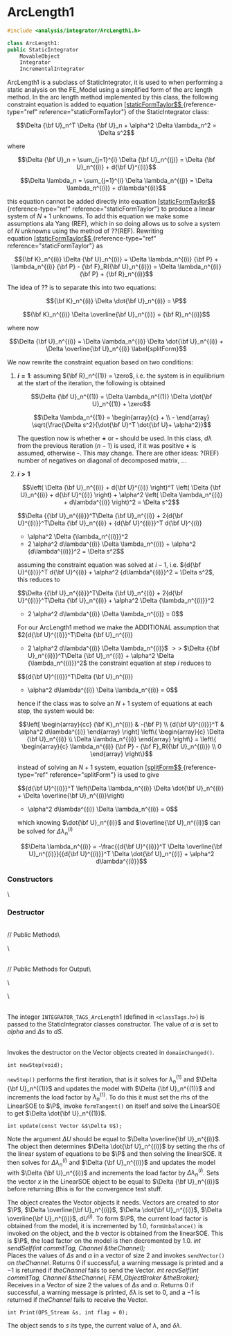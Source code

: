 # ArcLength1 

```cpp
#include <analysis/integrator/ArcLength1.h>

class ArcLength1: 
public StaticIntegrator
    MovableObject
    Integrator
    IncrementalIntegrator
```


ArcLength1 is a subclass of StaticIntegrator, it is used to when
performing a static analysis on the FE_Model using a simplified form of
the arc length method. In the arc length method implemented by this
class, the following constraint equation is added to
equation [\[staticFormTaylor$$
](#staticFormTaylor){reference-type="ref"
reference="staticFormTaylor"} of the StaticIntegrator class:

$$\Delta {\bf U}_n^T \Delta {\bf U}_n  + \alpha^2 \Delta \lambda_n^2  = \Delta s^2$$

where

$$\Delta {\bf U}_n = \sum_{j=1}^{i} \Delta {\bf U}_n^{(j)} = \Delta {\bf U}_n^{(i)} +
d{\bf U}^{(i)}$$

$$\Delta \lambda_n = \sum_{j=1}^{i} \Delta \lambda_n^{(j)} = \Delta \lambda_n^{(i)} +
d\lambda^{(i)}$$

this equation cannot be added directly into
equation [\[staticFormTaylor$$
](#staticFormTaylor){reference-type="ref"
reference="staticFormTaylor"} to produce a linear system of $N+1$
unknowns. To add this equation we make some assumptions ala Yang (REF),
which in so doing allows us to solve a system of $N$ unknowns using the
method of ??(REF). Rewriting
equation [\[staticFormTaylor$$
](#staticFormTaylor){reference-type="ref"
reference="staticFormTaylor"} as

$${\bf K}_n^{(i)} \Delta {\bf U}_n^{(i)} = \Delta \lambda_n^{(i)} {\bf P} +
\lambda_n^{(i)} {\bf P} - {\bf F}_R({\bf U}_n^{(i)}) = \Delta \lambda_n^{(i)} {\bf P} + {\bf R}_n^{(i)}$$

The idea of ?? is to separate this into two equations:

$${\bf K}_n^{(i)} \Delta \dot{\bf U}_n^{(i)} = \P$$

$${\bf K}_n^{(i)} \Delta \overline{\bf U}_n^{(i)} = {\bf R}_n^{(i)}$$

where now

$$\Delta {\bf U}_n^{(i)} = \Delta \lambda_n^{(i)} \Delta \dot{\bf U}_n^{(i)} +
\Delta \overline{\bf U}_n^{(i)}  
\label{splitForm}$$

We now rewrite the constraint equation based on two conditions:

1.  **$i = 1$**: assuming ${\bf R}_n^{(1)} = \zero$, i.e. the system is in
    equilibrium at the start of the iteration, the following is obtained

    $$\Delta {\bf U}_n^{(1)} = \Delta \lambda_n^{(1)} \Delta \dot{\bf U}_n^{(1)} + \zero$$

    $$\Delta \lambda_n^{(1)} = \begin{array}{c} + \\ - \end{array}
    \sqrt{\frac{\Delta s^2}{\dot{\bf U}^T \dot{\bf U}+ \alpha^2}}$$

    The question now is whether **+** or **-** should be used. In this
    class, $d \lambda$ from the previous iteration $(n-1)$ is used, if
    it was positive **+** is assumed, otherwise **-**. This may change.
    There are other ideas: ?(REF) number of negatives on diagonal of
    decomposed matrix, \...

2.  **$i > 1$**

    $$\left( \Delta {\bf U}_n^{(i)} + d{\bf U}^{(i)} \right)^T \left( \Delta {\bf U}_n^{(i)} +
    d{\bf U}^{(i)} \right) + \alpha^2 \left( \Delta \lambda_n^{(i)} + d\lambda^{(i)}
    \right)^2 = \Delta s^2$$

    $$\Delta {{\bf U}_n^{(i)}}^T\Delta {\bf U}_n^{(i)} + 2{d{\bf U}^{(i)}}^T\Delta {\bf U}_n^{(i)} + {d{\bf U}^{(i)}}^T d{\bf U}^{(i)}
    + \alpha^2 \Delta {\lambda_n^{(i)}}^2
    + 2 \alpha^2 d\lambda^{(i)} \Delta \lambda_n^{(i)} + \alpha^2 {d\lambda^{(i)}}^2
    = \Delta s^2$$

    assuming the constraint equation was solved at $i-1$, i.e.
    ${d{\bf U}^{(i)}}^T d{\bf U}^{(i)} + \alpha^2 {d\lambda^{(i)}}^2 = \Delta s^2$,
    this reduces to

    $$\Delta {{\bf U}_n^{(i)}}^T\Delta {\bf U}_n^{(i)} + 2{d{\bf U}^{(i)}}^T\Delta {\bf U}_n^{(i)} + 
    \alpha^2 \Delta {\lambda_n^{(i)}}^2
    + 2 \alpha^2 d\lambda^{(i)} \Delta \lambda_n^{(i)} 
    = 0$$

    For our ArcLength1 method we make the ADDITIONAL assumption that
    $2{d{\bf U}^{(i)}}^T\Delta {\bf U}_n^{(i)} 
    + 2 \alpha^2 d\lambda^{(i)} \Delta \lambda_n^{(i)}$ $>>$
    $\Delta {{\bf U}_n^{(i)}}^T\Delta {\bf U}_n^{(i)} +
    \alpha^2 \Delta {\lambda_n^{(i)}}^2$ the constraint equation at step
    $i$ reduces to

    $${d{\bf U}^{(i)}}^T\Delta {\bf U}_n^{(i)} 
    + \alpha^2 d\lambda^{(i)} \Delta \lambda_n^{(i)} = 0$$

    hence if the class was to solve an $N+1$ system of equations at each
    step, the system would be:

    $$\left[
    \begin{array}{cc}
    {\bf K}_n^{(i)} & -{\bf P} \\
    {d{\bf U}^{(i)}}^T & \alpha^2 d\lambda^{(i)} 
    \end{array} \right] 
    \left\{
    \begin{array}{c}
    \Delta {\bf U}_n^{(i)} \\
    \Delta \lambda_n^{(i)}
    \end{array} \right\} = \left\{
    \begin{array}{c}
    \lambda_n^{(i)} {\bf P} - {\bf F}_R({\bf U}_n^{(i)}) \\
    0
    \end{array} \right\}$$

    instead of solving an $N+1$ system,
    equation [\[splitForm$$
](#splitForm){reference-type="ref"
    reference="splitForm"} is used to give

    $${d{\bf U}^{(i)}}^T \left(\Delta \lambda_n^{(i)} \Delta \dot{\bf U}_n^{(i)} + \Delta
    \overline{\bf U}_n^{(i)}\right) 
    + \alpha^2 d\lambda^{(i)} \Delta \lambda_n^{(i)} = 0$$

    which knowing $\dot{\bf U}_n^{(i)}$ and $\overline{\bf U}_n^{(i)}$
    can be solved for $\Delta \lambda_n^{(i)}$

    $$\Delta \lambda_n^{(i)} = -\frac{{d{\bf U}^{(i)}}^T \Delta \overline{\bf U}_n^{(i)}}{{d{\bf U}^{(i)}}^T \Delta
    \dot{\bf U}_n^{(i)} + \alpha^2 d\lambda^{(i)}}$$


### Constructors

\
### Destructor

\
// Public Methods\

\

\
// Public Methods for Output\

\

\

\
The integer `INTEGRATOR_TAGS_ArcLength`1 (defined in  `<classTags.h>`) is
passed to the StaticIntegrator classes constructor. The value of
$\alpha$ is set to *alpha* and $\Delta s$ to *dS*.

\
Invokes the destructor on the Vector objects created in
`domainChanged()`.


```{.cpp}
int newStep(void);
```

`newStep()` performs the first iteration, that is it solves for
$\lambda_n^{(1)}$ and $\Delta {\bf U}_n^{(1)}$ and updates the model with
$\Delta {\bf U}_n^{(1)}$ and increments the load factor by $\lambda_n^{(1)}$.
To do this it must set the rhs of the LinearSOE to $\P$, invoke
`formTangent()` on itself and solve the LinearSOE to get
$\Delta \dot{\bf U}_n^{(1)}$.

```{.cpp}
int update(const Vector &$\Delta U$);
```

Note the argument $\Delta U$ should be equal to
$\Delta \overline{\bf U}_n^{(i)}$. The object then determines
$\Delta \dot{\bf U}_n^{(i)}$ by setting the rhs of the linear system of
equations to be $\P$ and then solving the linearSOE. It then solves for
$\Delta \lambda_n^{(i)}$ and $\Delta {\bf U}_n^{(i)}$ and updates the model
with $\Delta {\bf U}_n^{(i)}$ and increments the load factor by $\Delta
\lambda_n^{(i)}$. Sets the vector $x$ in the LinearSOE object to be
equal to $\Delta {\bf U}_n^{(i)}$ before returning (this is for the
convergence test stuff.

The object creates the Vector objects it needs. Vectors are created to
stor $\P$, $\Delta \overline{\bf U}_n^{(i)}$,
$\Delta \dot{\bf U}_n^{(i)}$, $\Delta
\overline{\bf U}_n^{(i)}$, $dU^{(i)}$. To form $\P$, the current load
factor is obtained from the model, it is incremented by $1.0$,
`formUnbalance()` is invoked on the object, and the $b$ vector is
obtained from the linearSOE. This is $\P$, the load factor on the model
is then decremented by $1.0$.
*int sendSelf(int commitTag, Channel &theChannel);* \
Places the values of $\Delta s$ and $\alpha$ in a vector of size $2$ and
invokes `sendVector()` on *theChannel*. Returns $0$ if successful, a
warning message is printed and a $-1$ is returned if *theChannel* fails
to send the Vector.
*int recvSelf(int commitTag, Channel &theChannel, FEM_ObjectBroker
&theBroker);* \
Receives in a Vector of size 2 the values of $\Delta s$ and $\alpha$.
Returns $0$ if successful, a warning message is printed, $\delta
\lambda$ is set to $0$, and a $-1$ is returned if *theChannel* fails to
receive the Vector.

```{.cpp}
int Print(OPS_Stream &s, int flag = 0);
```

The object sends to $s$ its type, the current value of $\lambda$, and
$\delta \lambda$.
